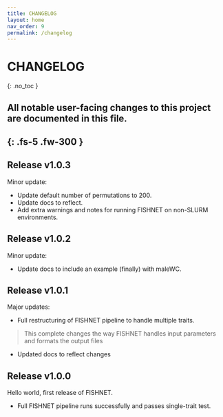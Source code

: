 ```yaml
---
title: CHANGELOG
layout: home
nav_order: 9
permalink: /changelog
---
```


# CHANGELOG
{: .no_toc }

## All notable user-facing changes to this project are documented in this file.
{: .fs-5 .fw-300 }
---

## Release v1.0.3
Minor update:
* Update default number of permutations to 200.
* Update docs to reflect.
* Add extra warnings and notes for running FISHNET on non-SLURM environments.

## Release v1.0.2
Minor update:
* Update docs to include an example (finally) with maleWC.

## Release v1.0.1
Major updates:
* Full restructuring of FISHNET pipeline to handle multiple traits.
> This complete changes the way FISHNET handles input parameters and formats the
> output files
* Updated docs to reflect changes

## Release v1.0.0
Hello world, first release of FISHNET.

* Full FISHNET pipeline runs successfully and passes single-trait test.
